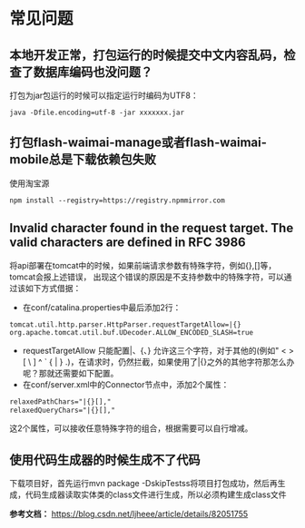 # 常见问题

## 本地开发正常，打包运行的时候提交中文内容乱码，检查了数据库编码也没问题？

打包为jar包运行的时候可以指定运行时编码为UTF8：
```
java -Dfile.encoding=utf-8 -jar xxxxxxx.jar
```

## 打包flash-waimai-manage或者flash-waimai-mobile总是下载依赖包失败
使用淘宝源
```shell
npm install --registry=https://registry.npmmirror.com
```

##  Invalid character found in the request target. The valid characters are defined in RFC 3986
将api部署在tomcat中的时候，如果前端请求参数有特殊字符，例如{},[]等，tomcat会报上述错误，
出现这个错误的原因是不支持参数中的特殊字符，可以通过该如下方式借据：
- 在conf/catalina.properties中最后添加2行：
```properties
tomcat.util.http.parser.HttpParser.requestTargetAllow=|{}
org.apache.tomcat.util.buf.UDecoder.ALLOW_ENCODED_SLASH=true
```
- requestTargetAllow 只能配置|、{、} 允许这三个字符，对于其他的(例如" < > [ \ ] ^ ` { | } .)，在请求时，仍然拦截，如果使用了|{}之外的其他字符那怎么办呢？那就还需要如下配置。
- 在conf/server.xml中的Connector节点中，添加2个属性：
 ```xml
relaxedPathChars="|{}[],"
relaxedQueryChars="|{}[],"
```
这2个属性，可以接收任意特殊字符的组合，根据需要可以自行增减。



## 使用代码生成器的时候生成不了代码
下载项目好，首先运行mvn package -DskipTestss将项目打包成功，然后再生成，代码生成器读取实体类的class文件进行生成，所以必须构建生成class文件


**参考文档：** https://blog.csdn.net/ljheee/article/details/82051755
